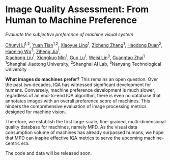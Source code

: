  <h1>Image Quality Assessment: From Human to Machine Preference</h1>

 _Evaluate the subjective preference of machine visual system_

 <div>
      <a href="https://lcysyzxdxc.github.io" target="_blank">Chunyi Li</a><sup>1,2</sup>,
      <a href="https://scholar.google.com/citations?user=Kzd0qtsAAAAJ&hl/" target="_blank">Yuan Tian</a><sup>1,2</sup>,   
      <a href="https://medialab.sjtu.edu.cn/author/xiaoyue-ling/" target="_blank">Xiaoyue Ling</a><sup>1</sup>,
      <a href="https://zzc-1998.github.io/" target="_blank">Zicheng Zhang</a><sup>1</sup>,
      <a href="https://kennymckormick.github.io/" target="_blank">Haodong Duan</a><sup>2</sup>,
      <a href="https://teowu.github.io/" target="_blank">Haoning Wu</a><sup>3</sup>,
      <a href="https://scholar.google.com/citations?user=JYqad5sAAAAJ&hl=en" target="_blank">Ziheng Jia</a><sup>1</sup>,
 </div>

 <div>
      <a href="https://jhc.sjtu.edu.cn/~xiaohongliu/" target="_blank">Xiaohong Liu</a><sup>1</sup>,
      <a href="https://minxiongkuo.github.io/" target="_blank">Xiongkuo Min</a><sup>1</sup>,
      <a href="https://guolusjtu.github.io/guoluhomepage/" target="_blank">Guo Lu</a><sup>1</sup>,
      <a href="https://personal.ntu.edu.sg/wslin/Home.html" target="_blank">Weisi Lin</a><sup>3</sup>,
      <a href="https://ee.sjtu.edu.cn/en/FacultyDetail.aspx?id=24&infoid=153&flag=153" target="_blank">Guangtao Zhai</a><sup>1</sup>
 </div>
 <div>
  <sup>1</sup>Shanghai Jiaotong University,  <sup>2</sup>Shanghai AI Lab,  <sup>3</sup>Nanyang Technological University
 </div> 

<div>
 
**What images do machines prefer?** This remains an open question. Over the past two decades, IQA has witnessed significant development for humans. Conversely, machine preference development is much slower, regardless of an end-to-end IQA algorithm, there is even no database that annotates images with an overall preference score of machines. This hinders the comprehensive evaluation of image processing metrics designed for machine vision.

Therefore, we establish the first large-scale, fine-grained, multi-dimensional quality database for machines, namely MPD. As the visual data consumption volume of machines has already surpassed humans, we hope that MPD can inspire effective IQA metrics to serve the upcoming machine-centric era.

The code and data will be released soon.
 </div> 
